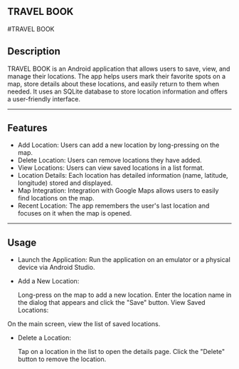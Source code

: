 TRAVEL BOOK
------------------------------
#TRAVEL BOOK

## Description

TRAVEL BOOK is an Android application that allows users to save, view, and manage their locations. 
The app helps users mark their favorite spots on a map, store details about these locations, and easily return to them when needed. 
It uses an SQLite database to store location information and offers a user-friendly interface.

-------------------------

## Features

- Add Location: Users can add a new location by long-pressing on the map.
- Delete Location: Users can remove locations they have added.
- View Locations: Users can view saved locations in a list format.
- Location Details: Each location has detailed information (name, latitude, longitude) stored and displayed.
- Map Integration: Integration with Google Maps allows users to easily find locations on the map.
- Recent Location: The app remembers the user's last location and focuses on it when the map is opened.
  
------------------------------------------

## Usage

- Launch the Application:
  Run the application on an emulator or a physical device via Android Studio.

- Add a New Location:

  Long-press on the map to add a new location.
  Enter the location name in the dialog that appears and click the "Save" button.
  View Saved Locations:

On the main screen, view the list of saved locations.
- Delete a Location:

  Tap on a location in the list to open the details page.
  Click the "Delete" button to remove the location.
